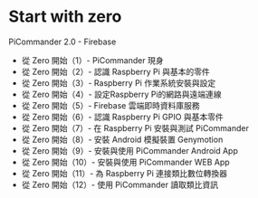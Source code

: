 # Start with zero

PiCommander 2.0 - Firebase

* 從 Zero 開始（1）- PiCommander 現身
* 從 Zero 開始（2）- 認識 Raspberry Pi 與基本的零件
* 從 Zero 開始（3）- Raspberry Pi 作業系統安裝與設定
* 從 Zero 開始（4）- 設定Raspberry Pi的網路與遠端連線
* 從 Zero 開始（5）- Firebase 雲端即時資料庫服務
* 從 Zero 開始（6）- 認識 Raspberry Pi GPIO 與基本零件
* 從 Zero 開始（7）- 在 Raspberry Pi 安裝與測試 PiCommander
* 從 Zero 開始（8）- 安裝 Android 模擬裝置 Genymotion
* 從 Zero 開始（9）- 安裝與使用 PiCommander Android App
* 從 Zero 開始（10）- 安裝與使用 PiCommander WEB App
* 從 Zero 開始（11）- 為 Raspberry Pi 連接類比數位轉換器
* 從 Zero 開始（12）- 使用 PiCommander 讀取類比資訊

